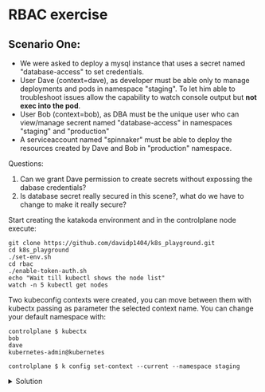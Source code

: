 # RBAC exercise

## Scenario One:
- We were asked to deploy a mysql instance that uses a secret named "database-access" to set credentials.
- User Dave (context=dave), as developer must be able only to manage deployments and pods in namespace "staging". To let him able to troubleshoot issues allow the capability to watch console output but __not exec into the pod__.
- User Bob (context=bob), as DBA must be the unique user who can view/manage secrent named "database-access" in namespaces "staging" and "production"
- A serviceaccount named "spinnaker" must be able to deploy the resources created by Dave and Bob in "production" namespace.

Questions:
1. Can we grant Dave permission to create secrets without expossing the dabase credentials?
2. Is database secret really secured in this scene?, what do we have to change to make it really secure?

Start creating the katakoda environment and in the controlplane node execute:
```
git clone https://github.com/davidp1404/k8s_playground.git
cd k8s_playground
./set-env.sh
cd rbac
./enable-token-auth.sh
echo "Wait till kubectl shows the node list"
watch -n 5 kubectl get nodes
```
Two kubeconfig contexts were created, you can move between them with kubectx passing as parameter the selected context name.
You can change your default namespace with:
```
controlplane $ kubectx
bob
dave
kubernetes-admin@kubernetes

controlplane $ k config set-context --current --namespace staging
```

<details close>
<summary> Solution</summary>
<br>

EnCt2dcdffb404dfd67d91a9395289b6f90970c6aea24dcdffb404dfd67d91a939528e5WRcL4T0AD
p5cE/EmLm3O+YwusF2lj+ry5T8VvkaB4EFp4ntx92CBIufAZIvRQJBi99PEcxaEiIyo/KawAf2kt9IDL
zM5RMlkumvP6MUbrBRRuJ1iLhjskN0rk0lAriYrFHFh13mcl+PXWLjpyARIrUT4m/7ZEtJ6yHJg26054
W2iQJyDC0zE+xKAM9niwMS6RCPj4vu4yn3qw+IdWgI+bG6iVDR0Mk1DWw3RA0RjmVZdxGlZUEVDMCy+o
HdYtPzSpgf6Qu0PmtABI8TUDNAJtFJR0VpFiUtxO8YqJdj9tVeHrleWYOFUT9onsd1+K5TvckNdx6EGe
8Ev+6gOA6TVp6BkgVD4fMuiByNyQ5VySfGOrhTsFvbKmwCXwG7j8OcrHT4sYr87Mcm4Tof/qtjY7c2Zd
lZIUgXEP441AMARlozrmeW4jgISVdOIddJpIoKQ8mNzIP246PWxExNi2p+8u71z5/6VopaTPHCUTewl8
Dg/ye/MiOf5AMmBGoapMzbQbhkylDBu4u+hljORMHSrjW8xJdWvlRzBJhB/VrCYkSv4Ztn7KTiNXnSN/
ZdrqjmM40qKgJtZdRsDxpDpM8BujjVxY3ugTcRQvyR4OX4FIgB/AwzUvN7y37XDDWfwv0S7uJeejPYqG
fhmpfDL7nP1haqjraPSL8X2Evtfh6dxIJq4qJssEB4JAduqD+1Ev3AtZ/D4uQ9ARaEBw5DN/7JPsn5x8
xMjbb1Dg1x7iYAt1hzSVQSWp+U+Z3ntzpfDv8JFEmXKJa+gvNK/OGdXeArh9RhybzFuEIjsZQuM5hjim
uajTaDm1r8rfBIVg/ALx8EAs8Mi4RuT/9oFIeAv7Nm7JTGLDGAH7tzasSnAXvWCQdRKiRloaBzh4zrxN
lWI0aE4EV1f9Pe7z4tLixRaoSMhzb4i3YY+RO2Z5c/usJpQGPt1lG9ns+y8gyKPYsGgWIsz6B2/SjtpM
WTpxxBRXvmk636IZqtZ/NdyPifQGqytFLLlUDwfMnQwh6+WHA6VjBua8iVC/DHLx+WyiIut46o/aTni/
mPej2y8DNW8R1+TJSQ7/63aNBhsRVyFSLSj5aOj99fabtuoI6orqdIelRruZJ7Oz0Lm3/gpc/uAGvHrs
a6bCc4OqKVjuY7QP+4w+e9Mw0ZXRazzbtPw4H6CA79t54ZzCL/Mvo6K7PlapbSbgB6IZ8seiuIXaj6gk
zkZaXQwivz9ObHoT2VfsheAb7ZK370akwnwXWr5Xlk4syMfYnfO+W07+PImLlKj4csS6DLT8peZYxNJ5
6ZFeth8OgXS5I7/ts0kGjja1VfhjUsQZJOy/oKpJTm4VTYXQTyfSTLDdpvRXTSWA5hoImNfzIOYUCW9b
qX4V/sKZTzcS0G5dLB/NdA/d839bqe2+Wy4os/BT8STm1MNZmAbqimotDybSO8OAjR4NFl2eVhWYRdnr
71Qs+gLZUfhVQbEbXFj4UeE2izMRrUOnlpfuwsLZxvv85ijfWhkW5V/Qg3v9i8buQqgOFCct1ytKDEjY
pA68x/v96COTD7a9WhH60utdSo3aFEt9of2o891Deui+lhlAxMP+6ITBL8Q5GUwZqwsJxVhnrs/YWn09
95Qm+6JsCfuagws/FkQocitXRF8NmurAFzl5wT3w06OJUXCMu92VdHowL40Yg9o5gt4YK/fCRbuShyGH
yXycaKP9F9LeC2NEUuPte6vu+XLoM+ZbTxjFIEvMIixTJc7nIojwStNtDNwxai9se6aBNlDSoEYa5zuI
sfCpL9/pd8r8yUQbsxJgWj7Fp5DQ6IpxshccJcpAk6r/BocUItlQpoGtGsnwehr37m7+WaiYyfNB601B
+6+8dIZLH4dxBx3oj4aj8tuDcsdTxJ7Y58G4J32j9d4GyqYUfrkuLc0Y3+YNBJQnlUpND4J/4xigCujG
zp6oAhBwX6R4mUjIE1C2yKqOjKSmnm8x6PJEl7bU1Zc3LSwfCzMGQAoED9xrUn2F/hg6VCYKPIk747Im
b5NvsK1vEBznxVpRl5f4gb9L1J0EI3+OUiOqKZSdtElrT2pf/jOAMFV7U7Jn5ttffT7gPAUoMYWIMZAc
IiqZsNC5Yp5nNP4U7zkaBJaGUKJdM5yLYdcNI9IDw3aLI2+yIyR7NVd8eEDmrCW23jTNsx9nNHHtxf/y
VafpujJux5Qt4gwxfAxT4+JKOP+tNNhUc0KkCMK88FE8wEduyMqPEclhK/DgysRsODI2aHSESyjVwYkB
YziMCh8Glg6kGjL+uwuEOBGqkT95Lbw+pDum6Ym78HICjxujp+dwccP6mBggOWH6mb80CZqCL1a11VLW
ZvDyI5a0xkBSe6Ua6j/h0RhC0RUZf7FpymtAC/4YLZjNmyGmfuvdru4HgvMM4Cq0C33BNutl5A782qhQ
qkAq+qlABJmZXHPpyRRSVeK0VSJEjuAE4mzi7LZS1l2RIfzngX2WInWWC32YU6h3uGcOk7SKJoR6YQ5s
Uqaw97Hjvo6eZtxda5al8MRxQASEWEb4TUY8d2NDr+O5iupxhnONkowu7/zsNIutd72X84jIIikU9Emt
/xD58YnLyusFDF8pH/wPuDF6Bf85uKdmh9zuCBCNtGMI6zSe4G1uPQCDNus7OGgGjXKd5o7uyT9Vh4kA
fcCoAkr4qdI+HSfHLyM7PxHnbW9CPSFRAMNP1VRkWS1NtR47gcl+4i9NQTRViYWPrJjcnpVeE2XaoOPh
yrOBeR9Bs9chSW4iKcUfLXcoaSSPQPaLTDoOIRC21MwU14e6WyMHZMF6ydfzm7oSVDMQrjrvrCQk8A13
4bG7117e5+1oSzntYPQsGdEZOb0HBIWqUdimGLby6xmlYhSWx8zsu+JbSk86Q7/iJwUQo3WmJumF7aJb
veFeDjp14hDiFR0Q9MROIeM01xDWv4Rq/jsIDuqHY+m7OMQUOyYi2Yb9mmYenG4hSJuXyb0DlqTunbOE
/aInqGQ41bJfF+f4v6bgeg9Z/YTd1zosltbph7Qscs8CuTED5L7WT+4hnD+SvDYweAZDSFU1arFHXc+W
5fAqs7a/uO4okMkQOY2nANPu93dXcyZpodOtzdiOEz0f/l2iDgEa3fUQHrv7s3sFC3efd/NBBpmSuLdk
iVuEr3fo4CVGhIwEmS

Decrypt it at https://encipher.it
